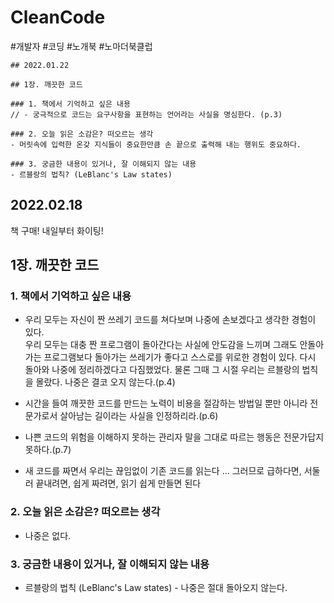 # CleanCode
#개발자 #코딩 #노개북 #노마더북클럽

```
## 2022.01.22

## 1장. 깨끗한 코드

### 1. 책에서 기억하고 싶은 내용
// - 궁극적으로 코드는 요구사항을 표현하는 언어라는 사실을 명심한다. (p.3)

### 2. 오늘 읽은 소감은? 떠오르는 생각
- 머릿속에 입력한 온갖 지식들이 중요한만큼 손 끝으로 출력해 내는 행위도 중요하다.

### 3. 궁금한 내용이 있거나, 잘 이해되지 않는 내용
- 르블랑의 법칙? (LeBlanc's Law states) 
```

## 2022.02.18
책 구매! 내일부터 화이팅! 

## 1장. 깨끗한 코드

### 1. 책에서 기억하고 싶은 내용
- 우리 모두는 자신이 짠 쓰레기 코드를 쳐다보며 나중에 손보겠다고 생각한 경험이 있다.   
우리 모두는 대충 짠 프로그램이 돌아간다는 사실에 안도감을 느끼며 그래도 안돌아가는 프로그램보다 돌아가는 쓰레기가 좋다고 스스로를 위로한 경험이 있다.
다시 돌아와 나중에 정리하겠다고 다짐했었다. 물론 그때 그 시절 우리는 르블랑의 법칙을 몰랐다. 나중은 결코 오지 않는다.(p.4)

- 시간을 들여 깨끗한 코드를 만드는 노력이 비용을 절감하는 방법일 뿐만 아니라 전문가로서 살아남는 길이라는 사실을 인정하리라.(p.6)

- 나쁜 코드의 위험을 이해하지 못하는 관리자 말을 그대로 따르는 행동은 전문가답지 못하다.(p.7)

- 새 코드를 짜면서 우리는 끊임없이 기존 코드를 읽는다 ... 그러므로 급하다면, 서둘러 끝내려면, 쉽게 짜려면, 읽기 쉽게 만들면 된다 

### 2. 오늘 읽은 소감은? 떠오르는 생각
- 나중은 없다.

### 3. 궁금한 내용이 있거나, 잘 이해되지 않는 내용
- 르블랑의 법칙 (LeBlanc's Law states) - 나중은 절대 돌아오지 않는다. 
